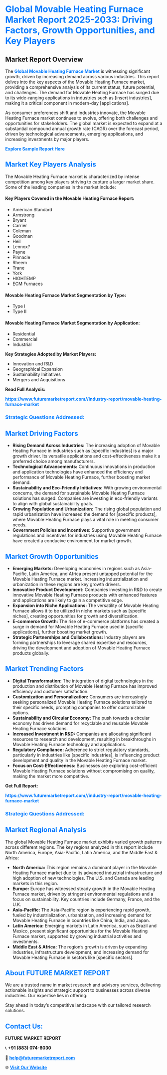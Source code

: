 <h1 style="color: #007BFF;">Global Movable Heating Furnace Market Report 2025-2033: Driving Factors, Growth Opportunities, and Key Players</h1>

<section id="overview">
<h2>Market Report Overview</h2>
<p>The <a href="https://www.futuremarketreport.com//industry-report/movable-heating-furnace-market" style="color: #007BFF; text-decoration: none;"><strong>Global Movable Heating Furnace Market</strong></a> is witnessing significant growth, driven by increasing demand across various industries. This report delves into the key aspects of the Movable Heating Furnace market, providing a comprehensive analysis of its current status, future potential, and challenges. The demand for Movable Heating Furnace has surged due to its wide-ranging applications in industries such as [insert industries], making it a critical component in modern-day [applications].</p>
<p>As consumer preferences shift and industries innovate, the Movable Heating Furnace market continues to evolve, offering both challenges and opportunities for stakeholders. The global market is expected to expand at a substantial compound annual growth rate (CAGR) over the forecast period, driven by technological advancements, emerging applications, and increasing investments by major players.</p>
</section>

<section id="overview">
<p><a href="https://www.futuremarketreport.com//request-sample/reportId=59939" style="color: #007BFF; text-decoration: none;"><strong>Explore Sample Report Here</strong></a></p>
</section>

<section id="key-players">
<h2 style="color: #007BFF;">Market Key Players Analysis</h2>
<p>The Movable Heating Furnace market is characterized by intense competition among key players striving to capture a larger market share. Some of the leading companies in the market include:</p>
<h4>Key Players Covered in the Movable Heating Furnace Report:</h4>
<ul><li>American Standard</li><li>Armstrong</li><li>Bryant</li><li>Carrier</li><li>Coleman</li><li>Goodman</li><li>Heil</li><li>Lennox?</li><li>Payne</li><li>Pinnacle</li><li>Rheem</li><li>Trane</li><li>York</li><li>HIGHTEMP</li><li>ECM Furnaces</li></ul>
<h4>Movable Heating Furnace Market Segmentation by Type:</h4>
<ul><li>Type I</li><li>Type II</li></ul>

<h4>Movable Heating Furnace Market Segmentation by Application:</h4>
<ul><li>Residential</li><li>Commercial</li><li>Industrial</li></ul>
<p><strong>Key Strategies Adopted by Market Players:</strong></p>
<ul>
<li>Innovation and R&D</li>
<li>Geographical Expansion</li>
<li>Sustainability Initiatives</li>
<li>Mergers and Acquisitions</li>
</ul>
</section>

<section>
<p><strong>Read Full Analysis: </strong></p><a href="https://www.futuremarketreport.com//industry-report/movable-heating-furnace-market" style="color: #007BFF; text-decoration: none;"><strong>https://www.futuremarketreport.com//industry-report/movable-heating-furnace-market</strong></a>
<h3 style="color: #007BFF;">Strategic Questions Addressed:</h3>
</section>

<section id="driving-factors">
<h2 style="color: #007BFF;">Market Driving Factors</h2>
<ul>
<li><strong>Rising Demand Across Industries:</strong> The increasing adoption of Movable Heating Furnace in industries such as [specific industries] is a major growth driver. Its versatile applications and cost-effectiveness make it a preferred choice among manufacturers.</li>
<li><strong>Technological Advancements:</strong> Continuous innovations in production and application technologies have enhanced the efficiency and performance of Movable Heating Furnace, further boosting market demand.</li>
<li><strong>Sustainability and Eco-Friendly Initiatives:</strong> With growing environmental concerns, the demand for sustainable Movable Heating Furnace solutions has surged. Companies are investing in eco-friendly variants to align with global sustainability goals.</li>
<li><strong>Growing Population and Urbanization:</strong> The rising global population and rapid urbanization have increased the demand for [specific products], where Movable Heating Furnace plays a vital role in meeting consumer needs.</li>
<li><strong>Government Policies and Incentives:</strong> Supportive government regulations and incentives for industries using Movable Heating Furnace have created a conducive environment for market growth.</li>
</ul>
</section>

<section id="growth-opportunities">
<h2 style="color: #007BFF;">Market Growth Opportunities</h2>
<ul>
<li><strong>Emerging Markets:</strong> Developing economies in regions such as Asia-Pacific, Latin America, and Africa present untapped potential for the Movable Heating Furnace market. Increasing industrialization and urbanization in these regions are key growth drivers.</li>
<li><strong>Innovative Product Development:</strong> Companies investing in R&D to create innovative Movable Heating Furnace products with enhanced features and applications are likely to gain a competitive edge.</li>
<li><strong>Expansion into Niche Applications:</strong> The versatility of Movable Heating Furnace allows it to be utilized in niche markets such as [specific niches], creating opportunities for growth and diversification.</li>
<li><strong>E-commerce Growth:</strong> The rise of e-commerce platforms has created a surge in demand for Movable Heating Furnace used in [specific applications], further boosting market growth.</li>
<li><strong>Strategic Partnerships and Collaborations:</strong> Industry players are forming partnerships to leverage shared expertise and resources, driving the development and adoption of Movable Heating Furnace products globally.</li>
</ul>
</section>

<section id="trending-factors">
<h2 style="color: #007BFF;">Market Trending Factors</h2>
<ul>
<li><strong>Digital Transformation:</strong> The integration of digital technologies in the production and distribution of Movable Heating Furnace has improved efficiency and customer satisfaction.</li>
<li><strong>Customization and Personalization:</strong> Consumers are increasingly seeking personalized Movable Heating Furnace solutions tailored to their specific needs, prompting companies to offer customizable options.</li>
<li><strong>Sustainability and Circular Economy:</strong> The push towards a circular economy has driven demand for recyclable and reusable Movable Heating Furnace solutions.</li>
<li><strong>Increased Investment in R&D:</strong> Companies are allocating significant resources to research and development, resulting in breakthroughs in Movable Heating Furnace technology and applications.</li>
<li><strong>Regulatory Compliance:</strong> Adherence to strict regulatory standards, particularly in industries like [specific industries], is influencing product development and quality in the Movable Heating Furnace market.</li>
<li><strong>Focus on Cost-Effectiveness:</strong> Businesses are exploring cost-efficient Movable Heating Furnace solutions without compromising on quality, making the market more competitive.</li>
</ul>
</section>

<section>
<p><strong>Get Full Report: </strong></p><a href="https://www.futuremarketreport.com//industry-report/movable-heating-furnace-market" style="color: #007BFF; text-decoration: none;"><strong>https://www.futuremarketreport.com//industry-report/movable-heating-furnace-market</strong></a>
<h3 style="color: #007BFF;">Strategic Questions Addressed:</h3>
</section>


<section id="regional-analysis">
<h2 style="color: #007BFF;">Market Regional Analysis</h2>
<p>The global Movable Heating Furnace market exhibits varied growth patterns across different regions. The key regions analyzed in this report include North America, Europe, Asia-Pacific, Latin America, and the Middle East & Africa:</p>
<ul>
<li><strong>North America:</strong> This region remains a dominant player in the Movable Heating Furnace market due to its advanced industrial infrastructure and high adoption of new technologies. The U.S. and Canada are leading markets in this region.</li>
<li><strong>Europe:</strong> Europe has witnessed steady growth in the Movable Heating Furnace market, driven by stringent environmental regulations and a focus on sustainability. Key countries include Germany, France, and the U.K.</li>
<li><strong>Asia-Pacific:</strong> The Asia-Pacific region is experiencing rapid growth, fueled by industrialization, urbanization, and increasing demand for Movable Heating Furnace in countries like China, India, and Japan.</li>
<li><strong>Latin America:</strong> Emerging markets in Latin America, such as Brazil and Mexico, present significant opportunities for the Movable Heating Furnace market, supported by growing industrial activities and investments.</li>
<li><strong>Middle East & Africa:</strong> The region’s growth is driven by expanding industries, infrastructure development, and increasing demand for Movable Heating Furnace in sectors like [specific sectors].</li>
</ul>
</section>

<footer>
<h2 style="color: #007BFF;">About FUTURE MARKET REPORT</h2>
<p>We are a trusted name in market research and advisory services, delivering actionable insights and strategic support to businesses across diverse industries. Our expertise lies in offering:</p>

<p>Stay ahead in today’s competitive landscape with our tailored research solutions.</p>

<h2 style="color: #007BFF;">Contact Us:</h2>
<p><strong>FUTURE MARKET REPORT</strong></p>
<p>📞 <strong>+91 (883) 074-8030</strong></p>
<p>📧 <strong><a href="mailto:help@futuremarketreport.com" style="color: #007BFF;">help@futuremarketreport.com</a></strong></p>
<p>🌐 <strong><a href="https://www.futuremarketreport.com/" style="color: #007BFF;">Visit Our Website</a></strong></p>
</footer>